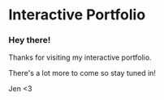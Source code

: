 # Interactive Portfolio

### Hey there!
Thanks for visiting my interactive portfolio.

There's a lot more to come so stay tuned in!

Jen <3
